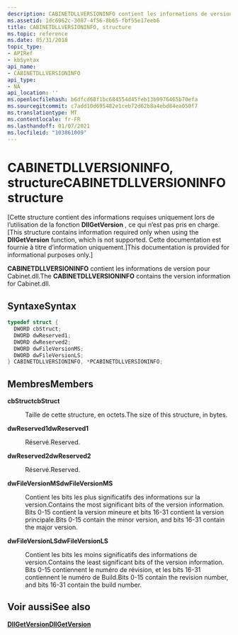 ```yaml
---
description: CABINETDLLVERSIONINFO contient les informations de version pour Cabinet.dll.
ms.assetid: 1dc6962c-3087-4f56-8b65-fbf55e17eeb6
title: CABINETDLLVERSIONINFO, structure
ms.topic: reference
ms.date: 05/31/2018
topic_type:
- APIRef
- kbSyntax
api_name:
- CABINETDLLVERSIONINFO
api_type:
- NA
api_location: ''
ms.openlocfilehash: b6dfcd68f1bc684554d45feb13b9976465b70efa
ms.sourcegitcommit: c7add10d695482e1ceb72d62b8a4ebd84ea050f7
ms.translationtype: MT
ms.contentlocale: fr-FR
ms.lasthandoff: 01/07/2021
ms.locfileid: "103861009"
---
```

# <a name="cabinetdllversioninfo-structure"></a><span data-ttu-id="b75db-103">CABINETDLLVERSIONINFO, structure</span><span class="sxs-lookup"><span data-stu-id="b75db-103">CABINETDLLVERSIONINFO structure</span></span>

<span data-ttu-id="b75db-104">\[Cette structure contient des informations requises uniquement lors de l’utilisation de la fonction **DllGetVersion** , ce qui n’est pas pris en charge.</span><span class="sxs-lookup"><span data-stu-id="b75db-104">\[This structure contains information required only when using the **DllGetVersion** function, which is not supported.</span></span> <span data-ttu-id="b75db-105">Cette documentation est fournie à titre d’information uniquement.\]</span><span class="sxs-lookup"><span data-stu-id="b75db-105">This documentation is provided for informational purposes only.\]</span></span>

<span data-ttu-id="b75db-106">**CABINETDLLVERSIONINFO** contient les informations de version pour Cabinet.dll.</span><span class="sxs-lookup"><span data-stu-id="b75db-106">The **CABINETDLLVERSIONINFO** contains the version information for Cabinet.dll.</span></span>

## <a name="syntax"></a><span data-ttu-id="b75db-107">Syntaxe</span><span class="sxs-lookup"><span data-stu-id="b75db-107">Syntax</span></span>


```C++
typedef struct {
  DWORD cbStruct;
  DWORD dwReserved1;
  DWORD dwReserved2;
  DWORD dwFileVersionMS;
  DWORD dwFileVersionLS;
} CABINETDLLVERSIONINFO, *PCABINETDLLVERSIONINFO;
```



## <a name="members"></a><span data-ttu-id="b75db-108">Membres</span><span class="sxs-lookup"><span data-stu-id="b75db-108">Members</span></span>

<dl> <dt>

<span data-ttu-id="b75db-109">**cbStruct**</span><span class="sxs-lookup"><span data-stu-id="b75db-109">**cbStruct**</span></span>
</dt> <dd>

<span data-ttu-id="b75db-110">Taille de cette structure, en octets.</span><span class="sxs-lookup"><span data-stu-id="b75db-110">The size of this structure, in bytes.</span></span>

</dd> <dt>

<span data-ttu-id="b75db-111">**dwReserved1**</span><span class="sxs-lookup"><span data-stu-id="b75db-111">**dwReserved1**</span></span>
</dt> <dd>

<span data-ttu-id="b75db-112">Réservé.</span><span class="sxs-lookup"><span data-stu-id="b75db-112">Reserved.</span></span>

</dd> <dt>

<span data-ttu-id="b75db-113">**dwReserved2**</span><span class="sxs-lookup"><span data-stu-id="b75db-113">**dwReserved2**</span></span>
</dt> <dd>

<span data-ttu-id="b75db-114">Réservé.</span><span class="sxs-lookup"><span data-stu-id="b75db-114">Reserved.</span></span>

</dd> <dt>

<span data-ttu-id="b75db-115">**dwFileVersionMS**</span><span class="sxs-lookup"><span data-stu-id="b75db-115">**dwFileVersionMS**</span></span>
</dt> <dd>

<span data-ttu-id="b75db-116">Contient les bits les plus significatifs des informations sur la version.</span><span class="sxs-lookup"><span data-stu-id="b75db-116">Contains the most significant bits of the version information.</span></span> <span data-ttu-id="b75db-117">Bits 0-15 contient la version mineure et bits 16-31 contient la version principale.</span><span class="sxs-lookup"><span data-stu-id="b75db-117">Bits 0-15 contain the minor version, and bits 16-31 contain the major version.</span></span>

</dd> <dt>

<span data-ttu-id="b75db-118">**dwFileVersionLS**</span><span class="sxs-lookup"><span data-stu-id="b75db-118">**dwFileVersionLS**</span></span>
</dt> <dd>

<span data-ttu-id="b75db-119">Contient les bits les moins significatifs des informations de version.</span><span class="sxs-lookup"><span data-stu-id="b75db-119">Contains the least significant bits of the version information.</span></span> <span data-ttu-id="b75db-120">Bits 0-15 contiennent le numéro de révision, et les bits 16-31 contiennent le numéro de Build.</span><span class="sxs-lookup"><span data-stu-id="b75db-120">Bits 0-15 contain the revision number, and bits 16-31 contain the build number.</span></span>

</dd> </dl>

## <a name="see-also"></a><span data-ttu-id="b75db-121">Voir aussi</span><span class="sxs-lookup"><span data-stu-id="b75db-121">See also</span></span>

<dl> <dt>

[<span data-ttu-id="b75db-122">**DllGetVersion**</span><span class="sxs-lookup"><span data-stu-id="b75db-122">**DllGetVersion**</span></span>](dllgetversion.md)
</dt> </dl>

 

 



